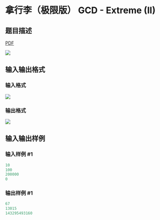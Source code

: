 # 拿行李（极限版） GCD - Extreme (II)

## 题目描述

[problemUrl]: https://uva.onlinejudge.org/index.php?option=com_onlinejudge&Itemid=8&category=26&page=show_problem&problem=2421

[PDF](https://uva.onlinejudge.org/external/114/p11426.pdf)

![](https://cdn.luogu.com.cn/upload/vjudge_pic/UVA11426/7db7569be659bfab872ae0665f7c396b5f0a6b2c.png)

## 输入输出格式

### 输入格式

![](https://cdn.luogu.com.cn/upload/vjudge_pic/UVA11426/e8ca6ed1b9af4e7033c8c32899a727a0616d2252.png)

### 输出格式

![](https://cdn.luogu.com.cn/upload/vjudge_pic/UVA11426/1dc1907cd527b7bb02c97853c0627d2f4c4d849b.png)

## 输入输出样例

### 输入样例 #1

```cpp
10
100
200000
0
```


### 输出样例 #1

```cpp
67
13015
143295493160
```


